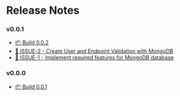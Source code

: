 # Release Notes

### v0.0.1

- [📦 Build 0.0.2](https://github.com/FernandoCelmer/api-proxy/releases/tag/v0.0.2)
- [📌 ISSUE-2 - Create User and Endpoint Validation with MongoDB](https://github.com/FernandoCelmer/api-proxy/issues/7)
- [📌 ISSUE-1 - Implement required features for MongoDB database](https://github.com/FernandoCelmer/api-proxy/issues/1)

### v0.0.0

- [📦 Build 0.0.1](https://github.com/FernandoCelmer/api-proxy/releases/tag/v0.0.1)